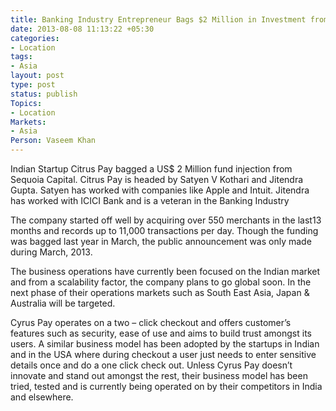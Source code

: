 ```yaml
---
title: Banking Industry Entrepreneur Bags $2 Million in Investment from Sequoia Capital
date: 2013-08-08 11:13:22 +05:30
categories:
- Location
tags:
- Asia
layout: post
type: post
status: publish
Topics:
- Location
Markets:
- Asia
Person: Vaseem Khan
---
```


<p>Indian Startup Citrus Pay bagged a US$ 2 Million fund injection from Sequoia Capital. Citrus Pay is headed by Satyen V Kothari and Jitendra Gupta. Satyen has worked with companies like Apple and Intuit. Jitendra has worked with ICICI Bank and is a veteran in the Banking Industry</p>
<p>The company started off well by acquiring over 550 merchants in the last13 months and records up to 11,000 transactions per day. Though the funding was bagged last year in March, the public announcement was only made during March, 2013.</p>
<p>The business operations have currently been focused on the Indian market and from a scalability factor, the company plans to go global soon. In the next phase of their operations markets such as South East Asia, Japan &amp; Australia will be targeted.</p>
<p>Cyrus Pay operates on a two – click checkout and offers customer’s features such as security, ease of use and aims to build trust amongst its users. A similar business model has been adopted by the startups in Indian and in the USA where during checkout a user just needs to enter sensitive details once and do a one click check out. Unless Cyrus Pay doesn’t innovate and stand out amongst the rest, their business model has been tried, tested and is currently being operated on by their competitors in India and elsewhere.</p>
